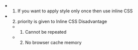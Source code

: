 - 1) If you want to apply style only once then use inline CSS
- 2) priority is given to  Inline CSS
Disadvantage
    - 1) Cannot be repeated 
    - 2) No browser cache memory 
    
